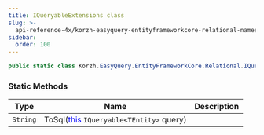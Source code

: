 ```yaml
---
title: IQueryableExtensions class
slug: >-
  api-reference-4x/korzh-easyquery-entityframeworkcore-relational-namespace/iqueryableextensions-class
sidebar:
  order: 100
---
```


```csharp
public static class Korzh.EasyQuery.EntityFrameworkCore.Relational.IQueryableExtensions

```

### Static Methods

| Type | Name | Description | 
| --- | --- | --- | 
| `String` | ToSql(<span style='color: blue'>this</span> `IQueryable<TEntity>` query) |  |
